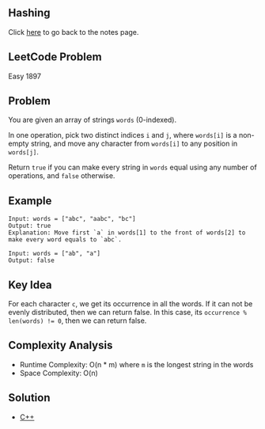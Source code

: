 ## Hashing
Click [here](../notes.md) to go back to the notes page.

## LeetCode Problem
Easy 1897

## Problem
You are given an array of strings `words` (0-indexed).

In one operation, pick two distinct indices `i` and `j`, where `words[i]` is a non-empty string, and move any character from `words[i]` to any position in `words[j]`.

Return `true` if you can make every string in `words` equal using any number of operations, and `false` otherwise.

## Example
```
Input: words = ["abc", "aabc", "bc"]
Output: true
Explanation: Move first `a` in words[1] to the front of words[2] to make every word equals to `abc`.

Input: words = ["ab", "a"]
Output: false
```

## Key Idea
For each character `c`, we get its occurrence in all the words. If it can not be evenly distributed, then we can return false. In this case, its `occurrence % len(words) != 0`, then we can return false.

## Complexity Analysis
- Runtime Complexity: O(n * m) where `m` is the longest string in the words
- Space Complexity: O(n)

## Solution
- [C++](solution.cpp)